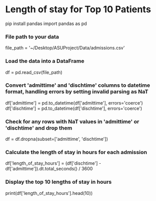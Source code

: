 # Length of stay for Top 10 Patients

pip install pandas
import pandas as pd

### File path to your data
file_path = '~/Desktop/ASUProject/Data/admissions.csv'

### Load the data into a DataFrame
df = pd.read_csv(file_path)

### Convert 'admittime' and 'dischtime' columns to datetime format, handling errors by setting invalid parsing as NaT
df['admittime'] = pd.to_datetime(df['admittime'], errors='coerce')
df['dischtime'] = pd.to_datetime(df['dischtime'], errors='coerce')

### Check for any rows with NaT values in 'admittime' or 'dischtime' and drop them
df = df.dropna(subset=['admittime', 'dischtime'])

### Calculate the length of stay in hours for each admission
df['length_of_stay_hours'] = (df['dischtime'] - df['admittime']).dt.total_seconds() / 3600

### Display the top 10 lengths of stay in hours
print(df['length_of_stay_hours'].head(10))
